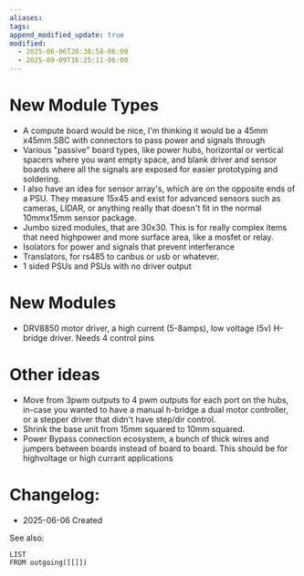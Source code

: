 ```yaml
---
aliases:
tags:
append_modified_update: true
modified:
  - 2025-06-06T20:38:58-06:00
  - 2025-09-09T16:25:11-06:00
---
```


# New Module Types
- A compute board would be nice, I'm thinking it would be a 45mm x45mm SBC with connectors to pass power and signals through
- Various "passive" board types, like power hubs, horizontal or vertical spacers where you want empty space, and blank driver and sensor boards where all the signals are exposed for easier prototyping and soldering.
- I also have an idea for sensor array's, which are on the opposite ends of a PSU. They measure 15x45 and exist for advanced sensors such as cameras, LIDAR, or anything really that doesn't fit in the normal 10mmx15mm sensor package.
- Jumbo sized modules, that are 30x30. This is for really complex items that need highpower and more surface area, like a mosfet or relay.
- Isolators for power and signals that prevent interferance
- Translators, for rs485 to canbus or usb or whatever.
- 1 sided PSUs and PSUs with no driver output

# New Modules
- DRV8850 motor driver, a high current (5-8amps), low voltage (5v) H-bridge driver. Needs 4 control pins

# Other ideas
- Move from 3pwm outputs to 4 pwm outputs for each port on the hubs, in-case you wanted to have a manual h-bridge a dual motor controller, or a stepper driver that didn't have step/dir control.
- Shrink the base unit from 15mm squared to 10mm squared.
- Power Bypass connection ecosystem, a bunch of thick wires and jumpers between boards instead of board to board. This should be for highvoltage or high currant applications


# Changelog:
- 2025-06-06 Created

See also:
```dataview
LIST
FROM outgoing([[]])
```